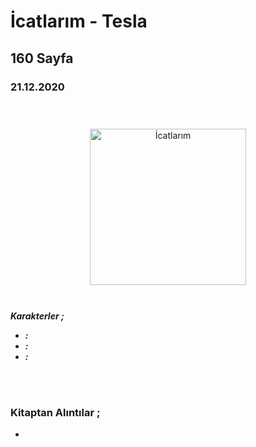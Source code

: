   
# İcatlarım - Tesla
## 160 Sayfa
### 21.12.2020
  
<br>

  <p align="center" style="padding: 10px">
    <img alt="İcatlarım" src="../images/32_icatlarım.jpg" width="250">
    <br>
    


<br>

***Karakterler ;*** 
- ***:***
- ***:***
- ***:***

<br>




<br>

### Kitaptan Alıntılar ;
- 

